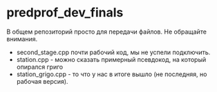 # predprof_dev_finals

В общем репозиторий просто для передачи файлов. Не обращайте внимания. 


- second_stage.cpp почти рабочий код, мы не успели подключить.
- station.cpp - можно сказать примерный псевдокод, на который опирался григо
- station_grigo.cpp - то что у нас в итоге вышло (не последняя, но рабочая версия).
